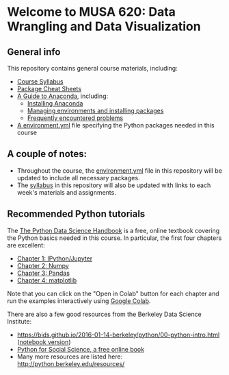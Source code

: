 # Welcome to MUSA 620: Data Wrangling and Data Visualization

## General info

This repository contains general course materials, including:

- [Course Syllabus](syllabus.md)
- [Package Cheat Sheets](./cheatsheets)
- [A Guide to Anaconda](anaconda-guide), including:
  - [Installing Anaconda]()
  - [Managing environments and installing packages]()
  - [Frequently encountered problems]()
- [A environment.yml]() file specifying the Python packages needed in this course

## A couple of notes:

- Throughout the course, the [environment.yml]() file in this repository will be updated to include all necessary packages.
- The [syllabus](syllabus.md) in this repository will also be updated with links to each week's materials and assignments.

## Recommended Python tutorials

The [The Python Data Science Handbook](https://jakevdp.github.io/PythonDataScienceHandbook/) is a free, online textbook covering the Python basics needed in this course. In particular, the first four chapters are excellent:

- [Chapter 1: IPython/Jupyter](https://jakevdp.github.io/PythonDataScienceHandbook/01.00-ipython-beyond-normal-python.html)
- [Chapter 2: Numpy](https://jakevdp.github.io/PythonDataScienceHandbook/02.00-introduction-to-numpy.html)
- [Chapter 3: Pandas](https://jakevdp.github.io/PythonDataScienceHandbook/03.00-introduction-to-pandas.html)
- [Chapter 4: matplotlib](https://jakevdp.github.io/PythonDataScienceHandbook/04.00-introduction-to-matplotlib.html)

Note that you can click on the "Open in Colab" button for each chapter and run the examples interactively using [Google Colab](https://colab.research.google.com).

There are also a few good resources from the Berkeley Data Science Institute:

- https://bids.github.io/2016-01-14-berkeley/python/00-python-intro.html ([notebook version](https://bids.github.io/2016-01-14-berkeley/python/00-python-intro.ipynb))
- [Python for Social Science, a free online book](https://gawron.sdsu.edu/python_for_ss/course_core/book_draft/index.html)
- Many more resources are listed here: http://python.berkeley.edu/resources/
